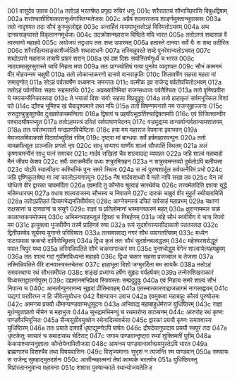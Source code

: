 001	वासुदेव उवाच
001a	ततोऽहं भरतश्रेष्ठ प्रगृह्य रुचिरं धनुः
001c	शरैरपातयं सौभाच्छिरांसि विबुधद्विषाम्
002a	शरांश्चाशीविषाकारानूर्ध्वगांस्तिग्मतेजसः
002c	अप्रैषं शाल्वराजाय शार्ङ्गमुक्तान्सुवाससः
003a	ततो नादृश्यत तदा सौभं कुरुकुलोद्वह
003c	अन्तर्हितं माययाभूत्ततोऽहं विस्मितोऽभवम्
004a	अथ दानवसङ्घास्ते विकृताननमूर्धजाः
004c	उदक्रोशन्महाराज विष्ठिते मयि भारत
005a	ततोऽस्त्रं शब्दसाहं वै त्वरमाणो महाहवे
005c	अयोजयं तद्वधाय ततः शब्द उपारमत्
006a	हतास्ते दानवाः सर्वे यैः स शब्द उदीरितः
006c	शरैरादित्यसङ्काशैर्ज्वलितैः शब्दसाधनैः
007a	तस्मिन्नुपरते शब्दे पुनरेवान्यतोऽभवत्
007c	शब्दोऽपरो महाराज तत्रापि प्राहरं शरान्
008a	एवं दश दिशः सर्वास्तिर्यगूर्ध्वं च भारत
008c	नादयामासुरसुरास्ते चापि निहता मया
009a	ततः प्राग्ज्योतिषं गत्वा पुनरेव व्यदृश्यत
009c	सौभं कामगमं वीर मोहयन्मम चक्षुषी
010a	ततो लोकान्तकरणो दानवो वानराकृतिः
010c	शिलावर्षेण सहसा महता मां समावृणोत्
011a	सोऽहं पर्वतवर्षेण वध्यमानः समन्ततः
011c	वल्मीक इव राजेन्द्र पर्वतोपचितोऽभवम्
012a	ततोऽहं पर्वतचितः सहयः सहसारथिः
012c	अप्रख्यातिमियां राजन्सध्वजः पर्वतैश्चितः
013a	ततो वृष्णिप्रवीरा ये ममासन्सैनिकास्तदा
013c	ते भयार्ता दिशः सर्वाः सहसा विप्रदुद्रुवुः
014a	ततो हाहाकृतं सर्वमभूत्किल विशां पते
014c	द्यौश्च भूमिश्च खं चैवादृश्यमाने तथा मयि
015a	ततो विषण्णमनसो मम राजन्सुहृज्जनाः
015c	रुरुदुश्चुक्रुशुश्चैव दुःखशोकसमन्विताः
016a	द्विषतां च प्रहर्षोऽभूदार्तिश्चाद्विषतामपि
016c	एवं विजितवान्वीर पश्चादश्रौषमच्युत
017a	ततोऽहमस्त्रं दयितं सर्वपाषाणभेदनम्
017c	वज्रमुद्यम्य तान्सर्वान्पर्वतान्समशातयम्
018a	ततः पर्वतभारार्ता मन्दप्राणविचेष्टिताः
018c	हया मम महाराज वेपमाना इवाभवन्
019a	मेघजालमिवाकाशे विदार्याभ्युदितं रविम्
019c	दृष्ट्वा मां बान्धवाः सर्वे हर्षमाहारयन्पुनः
020a	ततो मामब्रवीत्सूतः प्राञ्जलिः प्रणतो नृप
020c	साधु सम्पश्य वार्ष्णेय शाल्वं सौभपतिं स्थितम्
021a	अलं कृष्णावमन्यैनं साधु यत्नं समाचर
021c	मार्दवं सखितां चैव शाल्वादद्य व्यपाहर
022a	जहि शाल्वं महाबाहो मैनं जीवय केशव
022c	सर्वैः पराक्रमैर्वीर वध्यः शत्रुरमित्रहन्
023a	न शत्रुरवमन्तव्यो दुर्बलोऽपि बलीयसा
023c	योऽपि स्यात्पीठगः कश्चित्किं पुनः समरे स्थितः
024a	स त्वं पुरुषशार्दूल सर्वयत्नैरिमं प्रभो
024c	जहि वृष्णिकुलश्रेष्ठ मा त्वां कालोऽत्यगात्पुनः
025a	नैष मार्दवसाध्यो वै मतो नापि सखा तव
025c	येन त्वं योधितो वीर द्वारका चावमर्दिता
026a	एवमादि तु कौन्तेय श्रुत्वाहं सारथेर्वचः
026c	तत्त्वमेतदिति ज्ञात्वा युद्धे मतिमधारयम्
027a	वधाय शाल्वराजस्य सौभस्य च निपातने
027c	दारुकं चाब्रुवं वीर मुहूर्तं स्थीयतामिति
028a	ततोऽप्रतिहतं दिव्यमभेद्यमतिवीर्यवत्
028c	आग्नेयमस्त्रं दयितं सर्वसाहं महाप्रभम्
029a	यक्षाणां राक्षसानां च दानवानां च संयुगे
029c	राज्ञां च प्रतिलोमानां भस्मान्तकरणं महत्
030a	क्षुरान्तममलं चक्रं कालान्तकयमोपमम्
030c	अभिमन्त्र्याहमतुलं द्विषतां च निबर्हणम्
031a	जहि सौभं स्ववीर्येण ये चात्र रिपवो मम
031c	इत्युक्त्वा भुजवीर्येण तस्मै प्राहिणवं रुषा
032a	रूपं सुदर्शनस्यासीदाकाशे पततस्तदा
032c	द्वितीयस्येव सूर्यस्य युगान्ते परिविष्यतः
033a	तत्समासाद्य नगरं सौभं व्यपगतत्विषम्
033c	मध्येन पाटयामास क्रकचो दार्विवोच्छ्रितम्
034a	द्विधा कृतं ततः सौभं सुदर्शनबलाद्धतम्
034c	महेश्वरशरोद्धूतं पपात त्रिपुरं यथा
035a	तस्मिन्निपतिते सौभे चक्रमागात्करं मम
035c	पुनश्चोद्धूय वेगेन शाल्वायेत्यहमब्रुवम्
036a	ततः शाल्वं गदां गुर्वीमाविध्यन्तं महाहवे
036c	द्विधा चकार सहसा प्रजज्वाल च तेजसा
037a	तस्मिन्निपतिते वीरे दानवास्त्रस्तचेतसः
037c	हाहाभूता दिशो जग्मुरर्दिता मम सायकैः
038a	ततोऽहं समवस्थाप्य रथं सौभसमीपतः
038c	शङ्खं प्रध्माप्य हर्षेण सुहृदः पर्यहर्षयम्
039a	तन्मेरुशिखराकारं विध्वस्ताट्टालगोपुरम्
039c	दह्यमानमभिप्रेक्ष्य स्त्रियस्ताः सम्प्रदुद्रुवुः
040a	एवं निहत्य समरे शाल्वं सौभं निपात्य च
040c	आनर्तान्पुनरागम्य सुहृदां प्रीतिमावहम्
041a	एतस्मात्कारणाद्राजन्नागमं नागसाह्वयम्
041c	यद्यगां परवीरघ्न न हि जीवेत्सुयोधनः
042	वैशम्पायन उवाच
042a	एवमुक्त्वा महाबाहुः कौरवं पुरुषोत्तमः
042c	आमन्त्र्य प्रययौ धीमान्पाण्डवान्मधुसूदनः
043a	अभिवाद्य महाबाहुर्धर्मराजं युधिष्ठिरम्
043c	राज्ञा मूर्धन्युपाघ्रातो भीमेन च महाभुजः
044a	सुभद्रामभिमन्युं च रथमारोप्य काञ्चनम्
044c	आरुरोह रथं कृष्णः पाण्डवैरभिपूजितः
045a	सैन्यसुग्रीवयुक्तेन रथेनादित्यवर्चसा
045c	द्वारकां प्रययौ कृष्णः समाश्वास्य युधिष्ठिरम्
046a	ततः प्रयाते दाशार्हे धृष्टद्युम्नोऽपि पार्षतः
046c	द्रौपदेयानुपादाय प्रययौ स्वपुरं तदा
047a	धृष्टकेतुः स्वसारं च समादायाथ चेदिराट्
047c	जगाम पाण्डवान्दृष्ट्वा रम्यां शुक्तिमतीं पुरीम्
048a	केकयाश्चाप्यनुज्ञाताः कौन्तेयेनामितौजसा
048c	आमन्त्र्य पाण्डवान्सर्वान्प्रययुस्तेऽपि भारत
049a	ब्राह्मणाश्च विशश्चैव तथा विषयवासिनः
049c	विसृज्यमानाः सुभृशं न त्यजन्ति स्म पाण्डवान्
050a	समवायः स राजेन्द्र सुमहाद्भुतदर्शनः
050c	आसीन्महात्मनां तेषां काम्यके भरतर्षभ
051a	युधिष्ठिरस्तु विप्रांस्ताननुमान्य महामनाः
051c	शशास पुरुषान्काले रथान्योजयतेति ह
